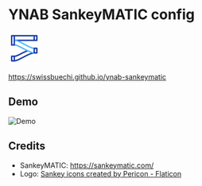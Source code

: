# YNAB SankeyMATIC config

<img src="public/logo.png" alt="Logo" width="64"/>

<https://swissbuechi.github.io/ynab-sankeymatic>

## Demo

![Demo](docs/demo.gif)

## Credits

- SankeyMATIC: <https://sankeymatic.com/>
- Logo: <a href="https://www.flaticon.com/free-icons/sankey" title="sankey icons">Sankey icons created by Pericon - Flaticon</a>
